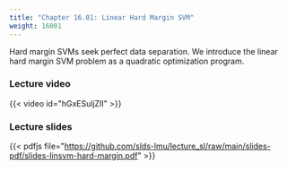 ```yaml
---
title: "Chapter 16.01: Linear Hard Margin SVM"
weight: 16001
---
```

Hard margin SVMs seek perfect data separation. We introduce the linear hard margin SVM problem as a quadratic optimization program. 

<!--more-->

### Lecture video

{{< video id="hGxESuljZII" >}}

### Lecture slides

{{< pdfjs file="https://github.com/slds-lmu/lecture_sl/raw/main/slides-pdf/slides-linsvm-hard-margin.pdf" >}}

